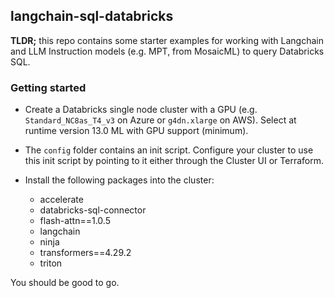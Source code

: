 ## langchain-sql-databricks

**TLDR;** this repo contains some starter examples for working with Langchain and LLM Instruction models (e.g. MPT, from MosaicML) to query Databricks SQL.

### Getting started

* Create a Databricks single node cluster with a GPU (e.g. `Standard_NC8as_T4_v3` on Azure or `g4dn.xlarge` on AWS). Select at runtime version 13.0 ML with GPU support (minimum).

* The `config` folder contains an init script. Configure your cluster to use this init script by pointing to it either through the Cluster UI or Terraform.

* Install the following packages into the cluster:

    * accelerate
    * databricks-sql-connector
    * flash-attn==1.0.5
    * langchain
    * ninja
    * transformers==4.29.2
    * triton

You should be good to go.

